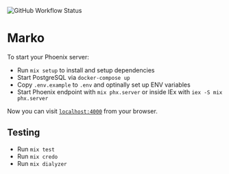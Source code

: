 ![GitHub Workflow Status](https://img.shields.io/github/actions/workflow/status/mpotra/marko/ci.yml?label=build&style=flat-square&branch=main)

# Marko

To start your Phoenix server:

  * Run `mix setup` to install and setup dependencies
  * Start PostgreSQL via `docker-compose up`
  * Copy `.env.example` to `.env` and optinally set up ENV variables
  * Start Phoenix endpoint with `mix phx.server` or inside IEx with `iex -S mix phx.server`

Now you can visit [`localhost:4000`](http://localhost:4000) from your browser.


## Testing

  * Run `mix test`
  * Run `mix credo`
  * Run `mix dialyzer`